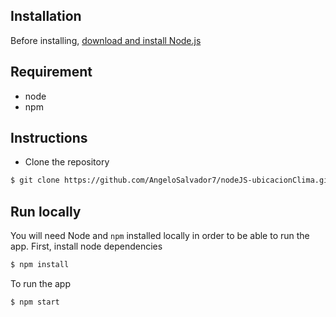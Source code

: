 ## Installation

Before installing, [download and install Node.js](https://nodejs.org/en/download/)

## Requirement
- node
- npm

## Instructions
- Clone the repository
```bash
$ git clone https://github.com/AngeloSalvador7/nodeJS-ubicacionClima.git
```

## Run locally

You will need Node and `npm` installed locally in order to be able to run the app. First, install node dependencies

```bash
$ npm install
```

To run the app

```bash
$ npm start
```
